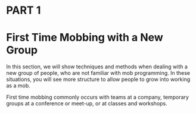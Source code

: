 # PART 1
# First Time Mobbing with a New Group

In this section, we will show techniques and methods when dealing with a new group of people, who are not familiar with mob programming. In these situations, you will see more structure to allow people to grow into working as a mob.

First time mobbing commonly occurs with teams at a company, temporary groups at a conference or meet-up, or at classes and workshops.  
